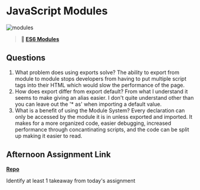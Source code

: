 # JavaScript Modules

![modules](https://bcw.blob.core.windows.net/public/img/1015719031845190)

> **📖 [ES6 Modules](https://codeworksacademy.com/fs-student-guide/resources/wk3/01-Modules)**

## Questions

1. What problem does using exports solve?
The ability to export from module to module stops developers from having to put multiple script tags into their HTML which would slow the performance of the page.
2. How does export differ from export default?
From what I understand it seems to make giving an alias easier. I don't quite understand other than you can leave out the '* as' when importing a default value.
3. What is a benefit of using the Module System?
Every declaration can only be accessed by the module it is in unless exported and imported. It makes for a more organized code, easier debugging, increased performance through concantinating scripts, and the code can be split up making it easier to read.
## Afternoon Assignment Link

**[Repo](https://github.com/bcrossley712/Zoo-keeper)**

Identify at least 1 takeaway from today's assignment
